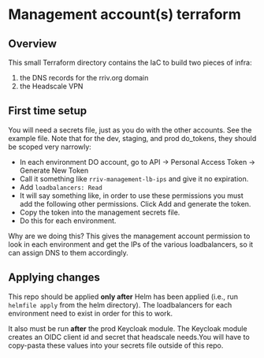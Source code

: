 # Management account(s) terraform

## Overview

This small Terraform directory contains the IaC to build two pieces of infra: 
1. the DNS records for the rriv.org domain
2. the Headscale VPN

## First time setup

You will need a secrets file, just as you do with the other accounts. See the example file. Note that for the dev, staging, and prod do_tokens, they should be scoped very narrowly:

- In each environment DO account, go to API -> Personal Access Token -> Generate New Token
- Call it something like `rriv-management-lb-ips` and give it no expiration.
- Add `loadbalancers: Read`
- It will say something like, in order to use these permissions you must add the following other permissions. Click Add and generate the token.
- Copy the token into the management secrets file.
- Do this for each environment.

Why are we doing this? This gives the management account permission to look in each environment and get the IPs of the various loadbalancers, so it can assign DNS to them accordingly.

## Applying changes

This repo should be applied **only after** Helm has been applied (i.e., run `helmfile apply` from the helm directory). The loadbalancers for each environment need to exist in order for this to work. 

It also must be run **after** the prod Keycloak module. The Keycloak module creates an OIDC client id and secret that headscale needs.You will have to copy-pasta these values into your secrets file outside of this repo.